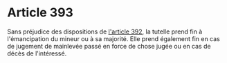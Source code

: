 # Article 393

Sans préjudice des dispositions de <a href='/affichCodeArticle.do?cidTexte=LEGITEXT000006070721&idArticle=LEGIARTI000031345433&dateTexte=&categorieLien=id' title='Code civil - art. 392 (VD)'>l'article 392</a>, la tutelle prend fin à l'émancipation du mineur ou à sa majorité. Elle prend également fin en cas de jugement de mainlevée passé en force de chose jugée ou en cas de décès de l'intéressé.